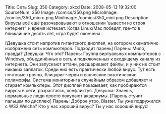 Title: Сеть 
Slug: 350 
Category: xkcd 
Date: 2008-05-13 19:32:00 
SourceNum: 350 
Image: /comics/350.png 
MicroImage: /comics/350_micro.png 
MiniImage: /comics/350_mini.png 
Description: Вирусы всё ещё разочаровывают в отношении 'вывести из строя интернет', и время истекает. Когда Linux/Mac победят, где-то в ближайшие десять лет, игра будет окончена. 

[Девушка стоит напротив гигантского дисплея, на котором схематично изображена сеть компьютеров. Подходит парень]
Парень: Мило, правда?
Девушка: Что это?
Парень: Группа виртуальных компьютеров с Windows, объединённых в сеть и подключенных к входящему каналу из интернета. Они запускают аттачи, расшаривают файлы, и у них не стоит никаких заплаток. Среди них есть практически любой вирус. Тут есть почтовые трояны, блицкриг-черви и всяческие экзотические полиморфы. Система мониторинга случайным образом добавляет и стирает компьютеры. Этот дисплей показывает, как пробираются вирусы в сети, разрастаясь, конфликтуя.
Девушка: Знаешь, нормальные люди просто покупают аквариумы.
[Парень стучит пальцем по дисплею]
Парень: Доброе утро, Blaster. Ты уже подружился с W32.Welcha? Кто у нас хороший вирус? Ты у нас хороший вирус!